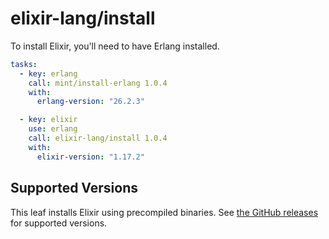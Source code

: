 # elixir-lang/install

To install Elixir, you'll need to have Erlang installed.

```yaml
tasks:
  - key: erlang
    call: mint/install-erlang 1.0.4
    with:
      erlang-version: "26.2.3"

  - key: elixir
    use: erlang
    call: elixir-lang/install 1.0.4
    with:
      elixir-version: "1.17.2"
```

## Supported Versions

This leaf installs Elixir using precompiled binaries.
See [the GitHub releases](https://github.com/elixir-lang/elixir/releases) for supported versions.
